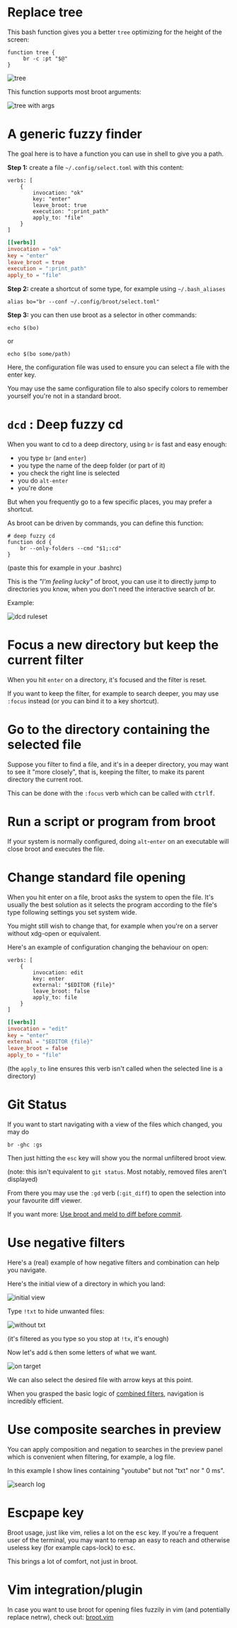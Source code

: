 # Replace tree

This bash function gives you a better `tree` optimizing for the height of the screen:

	function tree {
	     br -c :pt "$@"
	}

![tree](img/20210425-alias-tree.png)

This function supports most broot arguments:

![tree with args](img/20201219-tree-with-args.png)

# A generic fuzzy finder

The goal here is to have a function you can use in shell to give you a path.

**Step 1:** create a file `~/.config/select.toml` with this content:

```Hjson
verbs: [
    {
        invocation: "ok"
        key: "enter"
        leave_broot: true
        execution: ":print_path"
        apply_to: "file"
    }
]
```
```TOML
[[verbs]]
invocation = "ok"
key = "enter"
leave_broot = true
execution = ":print_path"
apply_to = "file"
```

**Step 2:** create a shortcut of some type, for example using  `~/.bash_aliases`

```
alias bo="br --conf ~/.config/broot/select.toml"
```

**Step 3:** you can then use broot as a selector in other commands:

```
echo $(bo)
```
or

```
echo $(bo some/path)
```

Here, the configuration file was used to ensure you can select a file with the enter key.

You may use the same configuration file to also specify colors to remember yourself you're not in a standard broot.


# `dcd` : Deep fuzzy cd

When you want to cd to a deep directory, using `br` is fast and easy enough:

* you type `br` (and `enter`)
* you type the name of the deep folder (or part of it)
* you check the right line is selected
* you do `alt-enter`
* you're done

But when you frequently go to a few specific places, you may prefer a shortcut.

As broot can be driven by commands, you can define this function:

	# deep fuzzy cd
	function dcd {
		br --only-folders --cmd "$1;:cd"
	}

(paste this for example in your .bashrc)

This is the *"I'm feeling lucky"* of broot, you can use it to directly jump to directories you know, when you don't need the interactive search of br.

Example:

![dcd ruleset](img/20190122-dcd_rulset.png)

# Focus a new directory but keep the current filter

When you hit `enter` on a directory, it's focused and the filter is reset.

If you want to keep the filter, for example to search deeper, you may use `:focus` instead (or  you can bind it to a key shortcut).

# Go to the directory containing the selected file

Suppose you filter to find a file, and it's in a deeper directory, you may want to see it "more closely", that is, keeping the filter, to make its parent directory the current root.

This can be done with the `:focus` verb which can be called with <kbd>ctrl</kbd><kbd>f</kbd>.

# Run a script or program from broot

If your system is normally configured, doing `alt`-`enter` on an executable will close broot and executes the file.

# Change standard file opening

When you hit enter on a file, broot asks the system to open the file. It's usually the best solution as it selects the program according to the file's type following settings you set system wide.

You might still wish to change that, for example when you're on a server without xdg-open or equivalent.

Here's an example of configuration changing the behaviour on open:

```Hjson
verbs: [
    {
        invocation: edit
        key: enter
        external: "$EDITOR {file}"
        leave_broot: false
        apply_to: file
    }
]
```
```TOML
[[verbs]]
invocation = "edit"
key = "enter"
external = "$EDITOR {file}"
leave_broot = false
apply_to = "file"
```

(the `apply_to` line ensures this verb isn't called when the selected line is a directory)


# Git Status

If you want to start navigating with a view of the files which changed, you may do

    br -ghc :gs

Then just hitting the `esc` key will show you the normal unfiltered broot view.

(note: this isn't equivalent to `git status`. Most notably, removed files aren't displayed)

From there you may use the `:gd` verb (`:git_diff`) to open the selection into your favourite diff viewer.

If you want more: [Use broot and meld to diff before commit](https://dystroy.org/blog/gg/).

# Use negative filters

Here's a (real) example of how negative filters and combination can help you navigate.

Here's the initial view of a directory in which you land:

![initial view](img/20200709-combneg-1.png)

Type `!txt` to hide unwanted files:

![without txt](img/20200709-combneg-2.png)

(it's filtered as you type so you stop at `!tx`, it's enough)

Now let's add `&` then some letters of what we want.

![on target](img/20200709-combneg-3.png)

We can also select the desired file with arrow keys at this point.

When you grasped the basic logic of [combined filters](../input/#combining-filtering-patterns), navigation is incredibly efficient.

# Use composite searches in preview

You can apply composition and negation to searches in the preview panel which is convenient when filtering, for example, a log file.

In this example I show lines containing "youtube" but not "txt" nor " 0 ms".

![search log](img/20200716-search-log.png)

# Escpape key

Broot usage, just like vim, relies a lot on the <kbd>esc</kbd> key. If you're a frequent user of the terminal, you may want to remap an easy to reach and otherwise useless key (for example caps-lock) to <kbd>esc</kbd>.

This brings a lot of comfort, not just in broot.

# Vim integration/plugin

In case you want to use broot for opening files fuzzily in vim (and potentially
replace netrw), check out: [broot.vim](https://gitlab.com/lstwn/broot.vim)

